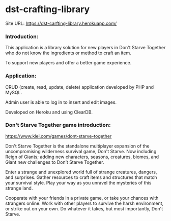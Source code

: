 # dst-crafting-library
Site URL: https://dst-carfting-library.herokuapp.com/

### Introduction: 

This application is a library solution for new players in Don't Starve Together who do not know the ingredients or method to craft an item.

To support new players and offer a better game experience.


### Application:

CRUD (create, read, update, delete) application developed by PHP and MySQL.

Admin user is able to log in to insert and edit images.

Developed on Heroku and using ClearDB.



### Don't Starve Together game introduction:
https://www.klei.com/games/dont-starve-together

Don't Starve Together is the standalone multiplayer expansion of the uncompromising wilderness survival game, Don't Starve. Now including Reign of Giants; adding new characters, seasons, creatures, biomes, and Giant new challenges to Don’t Starve Together.

Enter a strange and unexplored world full of strange creatures, dangers, and surprises. Gather resources to craft items and structures that match your survival style. Play your way as you unravel the mysteries of this strange land. 

Cooperate with your friends in a private game, or take your chances with strangers online. Work with other players to survive the harsh environment, or strike out on your own. Do whatever it takes, but most importantly, Don't Starve.

